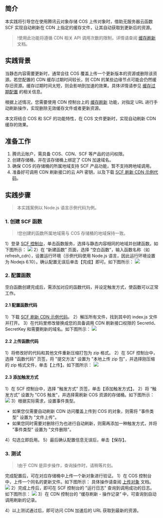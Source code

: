 ## 简介
本实践将引导您在使用腾讯云对象存储 COS 上传对象时，借助无服务器云函数 SCF 实现自动刷新在 CDN 上指定的缓存文件，让其自动获取到更新后的资源。

>!使用此功能将遵循 CDN 相关 API 调用次数的限制，详情请查阅 [缓存刷新](https://cloud.tencent.com/document/product/228/6299#url-.E5.88.B7.E6.96.B0) 文档。

## 实践背景

当静态内容需要更新时，通常会往 COS 覆盖上传一个更新版本的资源或删除该资源。若您配置的 CDN 缓存过期时间较长，则 CDN 的某些边缘节点可能会仍然缓存旧资源。缓存过期时间太短，则会影响到加速的效果。具体详情请参见 [缓存过期配置](https://cloud.tencent.com/document/product/228/6290) 的相关信息。

根据上述情况，您需要使用 CDN 控制台上的 [缓存刷新](https://cloud.tencent.com/document/product/228/6299) 功能，对指定 URL 进行手动刷新操作，实现删除无效缓存文件或者更新资源。

本文将结合 COS 和 SCF 的功能特性，在 COS 文件更新时，实现自动刷新 CDN 缓存的效果。

## 准备工作

1. 腾讯云账户，需具备 COS、CDN、SCF 等产品的访问权限。
2. 创建存储桶，并在该存储桶上绑定了 CDN 加速域名。
3. 确保 COS 的存储桶的所属地域支持 SCF 产品功能，暂不支持跨地域调用。
4. 准备好可调用 CDN 刷新接口的云 API 密钥，以及下载 [SCF 刷新 CDN 示例代码](https://main.qcloudimg.com/raw/757b646eb68e9b9a5b2fc4bf0fed2492/scf_about_cdn_refresh.zip)。

## 实践步骤

> 本实践案例以 Node.js 语言示例代码为例。

### 1. 创建 SCF 函数
>!您创建的函数所属地域需与 COS 存储桶的地域保持一致。

1）登录 [SCF 控制台](https://console.cloud.tencent.com/scf/)，单击函数服务，选择与静态内容相同的地域并创建函数。如下图所示：
![](https://main.qcloudimg.com/raw/332edc2828575a4c802a9af9cb233b08.png)
2）在 “新建函数” 页面，选择 “空白函数”，输入函数名称（如 refresh_cdn），设置运行环境（示例代码使用 Node.js 语言，因此运行环境设置为  Nodejs 6.10）。确认配置无误后单击【完成】即可。如下图所示：
![](https://main.qcloudimg.com/raw/70e9dbae0471dd8cd50ffa724eb089f4.png)

### 2. 配置函数

空白函数创建完成后，需添加对应的函数代码，并设定触发方式，使函数可以正常工作。

#### 2.1 配置函数代码

1）下载  [SCF 刷新 CDN 示例代码](https://main.qcloudimg.com/raw/757b646eb68e9b9a5b2fc4bf0fed2492/scf_about_cdn_refresh.zip)。
2）解压所有文件，找到其中的 index.js 文件并打开。
3）在代码里修改替换成您的具备调用 CDN 刷新接口权限的 SecretId、SecretKey 和需要刷新的域名。如下图所示：
![](https://main.qcloudimg.com/raw/b2b0eba560e3229fc402490f0737712b.png)

#### 2.2 上传函数代码

1）将修改好的代码和其他文件重新压缩打包为 zip 格式。
2）在 SCF 控制台中，选择 "函数代码" 页签，将 "提交方法" 设置为 "本地上传 zip 包"，并选择刚压缩的 zip 格式文件，单击【上传】。如下图所示：
![](https://main.qcloudimg.com/raw/9672da05b98748a5ef06da393ec64d04.png)

#### 2.3 添加触发方式

1）在 SCF 控制台中，选择 "触发方式" 页签，单击【添加触发方式】。
2）将 “触发方式” 设置为  "COS 触发"，并选择需刷新 COS 资源的存储桶。如下图所示：
![](https://main.qcloudimg.com/raw/8f3b5efab6a30b008fd1b8e12eafb1e0.png)
3）根据实际需求，设置事件类型。
- 如果您仅需要自动刷新 CDN 访问覆盖上传到 COS 的对象，则需将 "事件类型" 设置为 "文件上传"。
- 如果您同时需要对删除行为也进行自动刷新，则需再添加一种触发方式，并将 "事件类型" 设置为 "文件删除"。

4）勾选立即启用。
5）最后确认配置信息无误后，单击【保存】。

### 3. 测试
>!由于 CDN 是异步操作，查询操作时，请稍等片刻。

完成配置后，可在对应存储桶中上传一个新对象进行验证。
1）在 COS 控制台中，上传一个同名的更新文件。如下图所示：
具体操作请查阅 [上传对象](https://cloud.tencent.com/document/product/436/13321) 文档。
![](https://main.qcloudimg.com/raw/66ba3a7ea298f2f4e240f76ebe76df03.png)
2）完成上传后，即可在 SCF 控制台的 "运行日志" 查询到调用成功的日志。如下图所示：
![](https://main.qcloudimg.com/raw/99b84dec0d0d3599fbffecef2d8e4d95.png)
3）在 CDN 控制台的 “缓存刷新 - 操作记录” 中，可查询到自动调用刷新的记录。


4）以上测试通过后，即可访问 CDN 加速后的 URL 获取到最新的资源。
